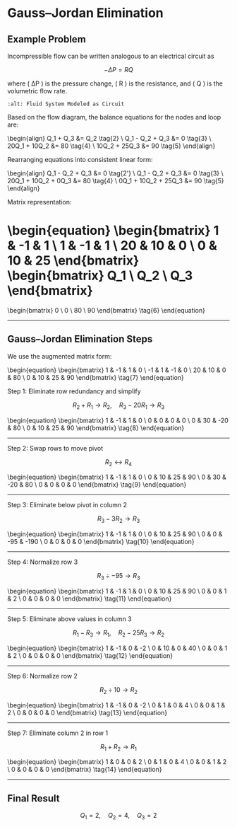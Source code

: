 # Gauss–Jordan Elimination
## Example Problem

Incompressible flow can be written analogous to an electrical circuit as

$$
-\Delta P = RQ \tag{1}
$$

where \( ΔP \) is the pressure change, \( R \) is the resistance, and \( Q \) is the volumetric flow rate.

```{image} ./_images/FluidCircuitImage.png
:alt: Fluid System Modeled as Circuit
```

Based on the flow diagram, the balance equations for the nodes and loop are:

\begin{align}
Q_1 + Q_3 &= Q_2 \tag{2} \\
Q_1 - Q_2 + Q_3 &= 0 \tag{3} \\
20Q_1 + 10Q_2 &= 80 \tag{4} \\
10Q_2 + 25Q_3 &= 90 \tag{5}
\end{align}

Rearranging equations into consistent linear form:

\begin{align}
Q_1 - Q_2 + Q_3 &= 0 \tag{2'} \\
Q_1 - Q_2 + Q_3 &= 0 \tag{3} \\
20Q_1 + 10Q_2 + 0Q_3 &= 80 \tag{4} \\
0Q_1 + 10Q_2 + 25Q_3 &= 90 \tag{5}
\end{align}

Matrix representation:

\begin{equation}
\begin{bmatrix}
1 & -1 & 1 \\
1 & -1 & 1 \\
20 & 10 & 0 \\
0 & 10 & 25
\end{bmatrix}
\begin{bmatrix}
Q_1 \\ Q_2 \\ Q_3
\end{bmatrix}
=
\begin{bmatrix}
0 \\ 0 \\ 80 \\ 90
\end{bmatrix}
\tag{6}
\end{equation}

---
## Gauss–Jordan Elimination Steps

We use the augmented matrix form:

\begin{equation}
\begin{bmatrix}
1 & -1 & 1 & 0 \\
-1 & 1 & -1 & 0 \\
20 & 10 & 0 & 80 \\
0 & 10 & 25 & 90
\end{bmatrix}
\tag{7}
\end{equation}

 Step 1: Eliminate row redundancy and simplify

$$
R_2 + R_1 \rightarrow R_2, \quad R_3 - 20R_1 \rightarrow R_3
$$

\begin{equation}
\begin{bmatrix}
1 & -1 & 1 & 0 \\
0 & 0 & 0 & 0 \\
0 & 30 & -20 & 80 \\
0 & 10 & 25 & 90
\end{bmatrix}
\tag{8}
\end{equation}

---

 Step 2: Swap rows to move pivot

$$
R_2 \leftrightarrow R_4
$$

\begin{equation}
\begin{bmatrix}
1 & -1 & 1 & 0 \\
0 & 10 & 25 & 90 \\
0 & 30 & -20 & 80 \\
0 & 0 & 0 & 0
\end{bmatrix}
\tag{9}
\end{equation}

---

Step 3: Eliminate below pivot in column 2

$$
R_3 - 3R_2 \rightarrow R_3
$$

\begin{equation}
\begin{bmatrix}
1 & -1 & 1 & 0 \\
0 & 10 & 25 & 90 \\
0 & 0 & -95 & -190 \\
0 & 0 & 0 & 0
\end{bmatrix}
\tag{10}
\end{equation}

---

Step 4: Normalize row 3

$$
R_3 \div -95 \rightarrow R_3
$$

\begin{equation}
\begin{bmatrix}
1 & -1 & 1 & 0 \\
0 & 10 & 25 & 90 \\
0 & 0 & 1 & 2 \\
0 & 0 & 0 & 0
\end{bmatrix}
\tag{11}
\end{equation}

---

Step 5: Eliminate above values in column 3

$$
R_1 - R_3 \rightarrow R_1, \quad R_2 - 25R_3 \rightarrow R_2
$$

\begin{equation}
\begin{bmatrix}
1 & -1 & 0 & -2 \\
0 & 10 & 0 & 40 \\
0 & 0 & 1 & 2 \\
0 & 0 & 0 & 0
\end{bmatrix}
\tag{12}
\end{equation}

---

Step 6: Normalize row 2

$$
R_2 \div 10 \rightarrow R_2
$$

\begin{equation}
\begin{bmatrix}
1 & -1 & 0 & -2 \\
0 & 1 & 0 & 4 \\
0 & 0 & 1 & 2 \\
0 & 0 & 0 & 0
\end{bmatrix}
\tag{13}
\end{equation}

---

Step 7: Eliminate column 2 in row 1

$$
R_1 + R_2 \rightarrow R_1
$$

\begin{equation}
\begin{bmatrix}
1 & 0 & 0 & 2 \\
0 & 1 & 0 & 4 \\
0 & 0 & 1 & 2 \\
0 & 0 & 0 & 0
\end{bmatrix}
\tag{14}
\end{equation}

---

## Final Result

$$
Q_1 = 2, \quad Q_2 = 4, \quad Q_3 = 2 \tag{15}
$$
